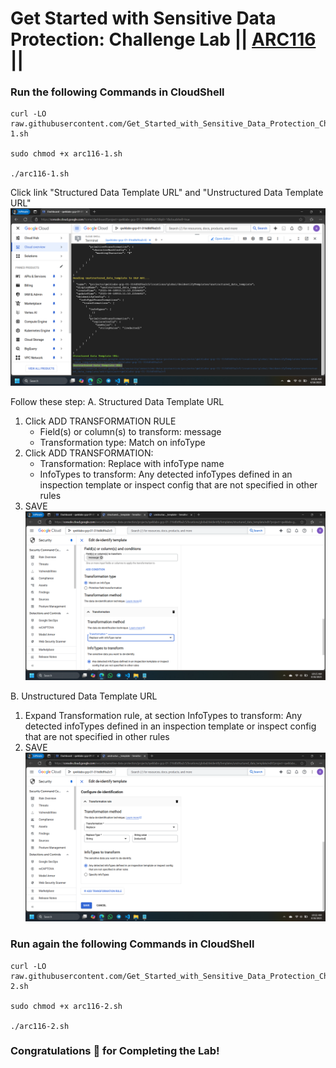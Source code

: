 # Get Started with Sensitive Data Protection: Challenge Lab || [ARC116](https://www.cloudskillsboost.google/focuses/64782?parent=catalog) ||

### Run the following Commands in CloudShell

```
curl -LO raw.githubusercontent.com/Get_Started_with_Sensitive_Data_Protection_Challenge_Lab/arc116-1.sh

sudo chmod +x arc116-1.sh

./arc116-1.sh
```

Click link "Structured Data Template URL" and "Unstructured Data Template URL"
![alt text](image-2.png)

Follow these step:
A. Structured Data Template URL

1. Click ADD TRANSFORMATION RULE
   - Field(s) or column(s) to transform: message
   - Transformation type: Match on infoType
2. Click ADD TRANSFORMATION:
   - Transformation: Replace with infoType name
   - InfoTypes to transform: Any detected infoTypes defined in an inspection template or inspect config that are not specified in other rules
3. SAVE
   ![alt text](image.png)

B. Unstructured Data Template URL

1. Expand Transformation rule, at section InfoTypes to transform: Any detected infoTypes defined in an inspection template or inspect config that are not specified in other rules
2. SAVE
   ![alt text](image-1.png)

### Run again the following Commands in CloudShell

```
curl -LO raw.githubusercontent.com/Get_Started_with_Sensitive_Data_Protection_Challenge_Lab/arc116-2.sh

sudo chmod +x arc116-2.sh

./arc116-2.sh
```

### Congratulations 🎉 for Completing the Lab!
